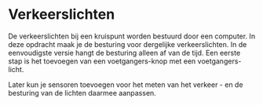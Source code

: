 # Verkeerslichten

De verkeerslichten bij een kruispunt worden bestuurd door een computer.
In deze opdracht maak je de besturing voor dergelijke verkeerslichten.
In de eenvoudigste versie hangt de besturing alleen af van de tijd.
Een eerste stap is het toevoegen van een voetgangers-knop met een voetgangers-licht.

Later kun je sensoren toevoegen voor het meten van het verkeer - en de besturing van de lichten daarmee aanpassen.

